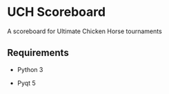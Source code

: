 # UCH Scoreboard

A scoreboard for Ultimate Chicken Horse tournaments

## Requirements

- Python 3

- Pyqt 5
